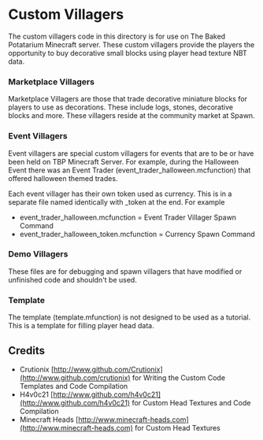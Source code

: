# Custom Villagers
The custom villagers code in this directory is for use on The Baked Potatarium Minecraft server. These custom villagers provide the players the opportunity to buy decorative small blocks using player head texture NBT data.

### Marketplace Villagers
Marketplace Villagers are those that trade decorative miniature blocks for players to use as decorations. These include logs, stones, decorative blocks and more. These villagers reside at the community market at Spawn.

### Event Villagers
Event villagers are special custom villagers for events that are to be or have been held on TBP Minecraft Server. For example, during the Halloween Event there was an Event Trader (event_trader_halloween.mcfunction) that offered halloween themed trades.

Each event villager has their own token used as currency. This is in a separate file named identically with _token at the end. For example
- event_trader_halloween.mcfunction = Event Trader Villager Spawn Command
- event_trader_halloween_token.mcfunction = Currency Spawn Command

### Demo Villagers
These files are for debugging and spawn villagers that have modified or unfinished code and shouldn't be used.

### Template
The template (template.mfunction) is not designed to be used as a tutorial. This is a template for filling player head data.

## Credits
- Crutionix [http://www.github.com/Crutionix](http://www.github.com/crutionix) for Writing the Custom Code Templates and Code Compilation
- H4v0c21 [http://www.github.com/h4v0c21](http://www.github.com/h4v0c21) for Custom Head Textures and Code Compilation
- Minecraft Heads [http://www.minecraft-heads.com](http://www.minecraft-heads.com) for Custom Head Textures
